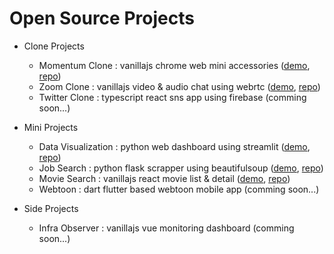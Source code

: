 # Open Source Projects

-   Clone Projects

    -   Momentum Clone : vanillajs chrome web mini accessories ([demo](https://toweringcloud.github.io/momentum-clone), [repo](https://github.com/toweringcloud/momentum-clone))
    -   Zoom Clone : vanillajs video & audio chat using webrtc ([demo](https://9fnc6q-3000.csb.app), [repo](https://github.com/toweringcloud/zoom-clone))
    -   Twitter Clone : typescript react sns app using firebase (comming soon...)

-   Mini Projects

    -   Data Visualization : python web dashboard using streamlit ([demo](https://olympics-participations.streamlit.app), [repo](https://github.com/toweringcloud/data-visualization))
    -   Job Search : python flask scrapper using beautifulsoup ([demo](), [repo](https://github.com/toweringcloud/job-search))
    -   Movie Search : vanillajs react movie list & detail ([demo](https://toweringcloud.github.io/movie-search), [repo](https://github.com/toweringcloud/movie-search))
    -   Webtoon : dart flutter based webtoon mobile app (comming soon...)

-   Side Projects
    -   Infra Observer : vanillajs vue monitoring dashboard (comming soon...)
